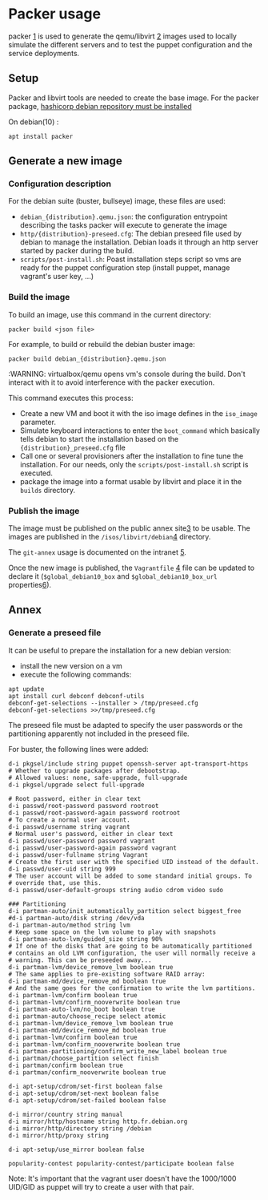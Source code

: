 Packer usage
============

packer [1] is used to generate the qemu/libvirt [2] images used to locally simulate the
different servers and to test the puppet configuration and the service deployments.

Setup
-----

Packer and libvirt tools are needed to create the base image. For the packer package,
[hashicorp debian repository must be
installed](https://learn.hashicorp.com/tutorials/packer/getting-started-install)

On debian(10) :
```
apt install packer
```

Generate a new image
--------------------

### Configuration description

For the debian suite (buster, bullseye) image, these files are used:
* `debian_{distribution}.qemu.json`: the configuration entrypoint describing the tasks
  packer will execute to generate the image
* `http/{distribution}-preseed.cfg`: The debian preseed file used by debian to manage
  the installation. Debian loads it through an http server started by packer during the
  build.
* `scripts/post-install.sh`: Poast installation steps script so vms are ready for the
  puppet configuration step (install puppet, manage vagrant's user key, ...)

### Build the image

To build an image, use this command in the current directory:

```
packer build <json file>
```

For example, to build or rebuild the debian buster image:
```
packer build debian_{distribution}.qemu.json
```
:WARNING: virtualbox/qemu opens vm's console during the build. Don't interact with it to
avoid interference with the packer execution.

This command executes this process:
* Create a new VM and boot it with the iso image defines in the ``iso_image`` parameter.
* Simulate keyboard interactions to enter the ``boot_command`` which basically tells
  debian to start the installation based on the ``{distribution}_preseed.cfg`` file
* Call one or several provisioners after the installation to fine tune the installation.
  For our needs, only the ``scripts/post-install.sh`` script is executed.
* package the image into a format usable by libvirt and place it in the ``builds``
  directory.

### Publish the image

The image must be published on the public annex site[3] to be usable. The images are
published in the ``/isos/libvirt/debian``[4] directory.

The ``git-annex`` usage is documented on the intranet [5].

Once the new image is published, the ``Vagrantfile`` [4] file can be updated to declare
it (``$global_debian10_box`` and ``$global_debian10_box_url`` properties[6]).


[1]: https://www.packer.io
[2]: https://github.com/vagrant-libvirt/vagrant-libvirt
[3]: https://annex.softwareheritage.org/public
[4]: https://forge.softwareheritage.org/source/annex-public/browse/master/isos/virtualbox/debian/
[5]: https://intranet.softwareheritage.org/wiki/Git_annex
[6]: https://forge.softwareheritage.org/source/puppet-environment/browse/master/Vagrantfile

Annex
-----

### Generate a preseed file

It can be useful to prepare the installation for a new debian version:
* install the new version on a vm
* execute the following commands:
```
apt update
apt install curl debconf debconf-utils
debconf-get-selections --installer > /tmp/preseed.cfg
debconf-get-selections >>/tmp/preseed.cfg
```

The preseed file must be adapted to specify the user passwords or the partitioning
apparently not included in the preseed file.

For buster, the following lines were added:
```
d-i pkgsel/include string puppet openssh-server apt-transport-https
# Whether to upgrade packages after debootstrap.
# Allowed values: none, safe-upgrade, full-upgrade
d-i pkgsel/upgrade select full-upgrade

# Root password, either in clear text
d-i passwd/root-password password rootroot
d-i passwd/root-password-again password rootroot
# To create a normal user account.
d-i passwd/username string vagrant
# Normal user's password, either in clear text
d-i passwd/user-password password vagrant
d-i passwd/user-password-again password vagrant
d-i passwd/user-fullname string Vagrant
# Create the first user with the specified UID instead of the default.
d-i passwd/user-uid string 999
# The user account will be added to some standard initial groups. To
# override that, use this.
d-i passwd/user-default-groups string audio cdrom video sudo

### Partitioning
d-i partman-auto/init_automatically_partition select biggest_free
#d-i partman-auto/disk string /dev/vda
d-i partman-auto/method string lvm
# Keep some space on the lvm volume to play with snapshots
d-i partman-auto-lvm/guided_size string 90%
# If one of the disks that are going to be automatically partitioned
# contains an old LVM configuration, the user will normally receive a
# warning. This can be preseeded away...
d-i partman-lvm/device_remove_lvm boolean true
# The same applies to pre-existing software RAID array:
d-i partman-md/device_remove_md boolean true
# And the same goes for the confirmation to write the lvm partitions.
d-i partman-lvm/confirm boolean true
d-i partman-lvm/confirm_nooverwrite boolean true
d-i partman-auto-lvm/no_boot boolean true
d-i partman-auto/choose_recipe select atomic
d-i partman-lvm/device_remove_lvm boolean true
d-i partman-md/device_remove_md boolean true
d-i partman-lvm/confirm boolean true
d-i partman-lvm/confirm_nooverwrite boolean true
d-i partman-partitioning/confirm_write_new_label boolean true
d-i partman/choose_partition select finish
d-i partman/confirm boolean true
d-i partman/confirm_nooverwrite boolean true

d-i apt-setup/cdrom/set-first boolean false
d-i apt-setup/cdrom/set-next boolean false
d-i apt-setup/cdrom/set-failed boolean false

d-i mirror/country string manual
d-i mirror/http/hostname string http.fr.debian.org
d-i mirror/http/directory string /debian
d-i mirror/http/proxy string

d-i apt-setup/use_mirror boolean false

popularity-contest popularity-contest/participate boolean false
```

Note: It's important that the vagrant user doesn't have the 1000/1000 UID/GID as puppet
will try to create a user with that pair.
